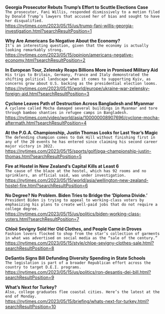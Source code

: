**Georgia Prosecutor Rebuts Trump’s Effort to Scuttle Elections Case**\
`The prosecutor, Fani Willis, responded dismissively to a motion filed by Donald Trump’s lawyers that accused her of bias and sought to have her disqualified.`\
https://nytimes.com/2023/05/15/us/trump-fani-willis-georgia-investigation.html?searchResultPosition=1

**Why Are Americans So Negative About the Economy?**\
`It’s an interesting question, given that the economy is actually looking remarkably strong.`\
https://nytimes.com/2023/05/15/opinion/americans-negative-economy.html?searchResultPosition=2

**In European Tour, Zelensky Reaps Billions More in Promised Military Aid**\
`His trips to Britain, Germany, France and Italy demonstrated the shifting political landscape when it comes to supporting Kyiv, as concerns grow about U.S. backing as the presidential election looms.`\
https://nytimes.com/2023/05/15/world/europe/ukraine-war-zelensky-foreign-aid.html?searchResultPosition=3

**Cyclone Leaves Path of Destruction Across Bangladesh and Myanmar**\
`A cyclone called Mocha damaged several buildings in Myanmar and tore through bamboo shanties in refugee camps in Bangladesh.`\
https://nytimes.com/video/world/asia/100000008907696/cyclone-mocha-aftermath.html?searchResultPosition=4

**At the P.G.A. Championship, Justin Thomas Looks for Last Year’s Magic**\
`The defending champion comes to Oak Hill without finishing first in any of the 20 events he has entered since claiming his second career major victory in 2022.`\
https://nytimes.com/2023/05/15/sports/golf/pga-championship-justin-thomas.html?searchResultPosition=5

**Fire at Hostel in New Zealand’s Capital Kills at Least 6**\
`The cause of the blaze at the hostel, which has 92 rooms and no sprinklers, an official said, was under investigation.`\
https://nytimes.com/2023/05/15/world/asia/wellington-new-zealand-hostel-fire.html?searchResultPosition=6

**No Degree? No Problem. Biden Tries to Bridge the ‘Diploma Divide.’**\
`President Biden is trying to appeal to working-class voters by emphasizing his plans to create well-paid jobs that do not require a college degree.`\
https://nytimes.com/2023/05/15/us/politics/biden-working-class-voters.html?searchResultPosition=7

**Chloë Sevigny Sold Her Old Clothes, and People Came in Droves**\
`Fashion lovers flocked to shop from the star’s collection of garments in what was advertised on social media as the “sale of the century.”`\
https://nytimes.com/2023/05/15/style/chloe-sevigny-clothes-sale.html?searchResultPosition=8

**DeSantis Signs Bill Defunding Diversity Spending in State Schools**\
`The legislation is part of a broader Republican effort across the country to target D.E.I. programs.`\
https://nytimes.com/2023/05/15/us/politics/ron-desantis-dei-bill.html?searchResultPosition=9

**What’s Next for Turkey?**\
`Also, college graduates flee coastal cities. Here’s the latest at the end of Monday.`\
https://nytimes.com/2023/05/15/briefing/whats-next-for-turkey.html?searchResultPosition=10

